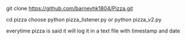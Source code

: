 git clone https://github.com/barneyhk1804/Pizza.git

cd pizza
choose python pizza_listener.py or python pizza_v2.py

everytime pizza is said it will log it in a text file with timestamp and date 

